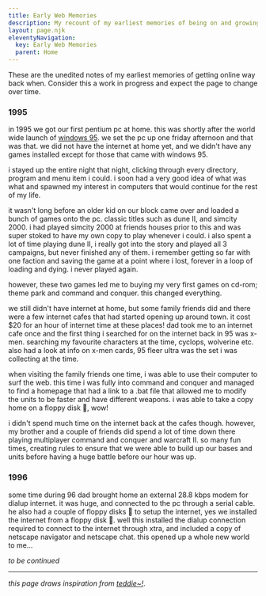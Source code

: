 ```yaml
---
title: Early Web Memories
description: My recount of my earliest memories of being on and growing up on the web
layout: page.njk
eleventyNavigation:
  key: Early Web Memories
  parent: Home
---
```


These are the unedited notes of my earliest memories of getting online way back when. Consider this a work in progress and expect the page to change over time.

### 1995

in 1995 we got our first pentium pc at home. this was shortly after the world wide launch of [windows 95](https://invidious.xyz/watch?v=W9Jn3GIwgCM). we set the pc up one friday afternoon and that was that. we did not have the internet at home yet, and we didn't have any games installed except for those that came with windows 95.

i stayed up the entire night that night, clicking through every directory, program and menu item i could. i soon had a very good idea of what was what and spawned my interest in computers that would continue for the rest of my life.

it wasn't long before an older kid on our block came over and loaded a bunch of games onto the pc. classic titles such as dune II, and simcity 2000. i had played simcity 2000 at friends houses prior to this and was super stoked to have my own copy to play whenever i could. i also spent a lot of time playing dune II, i really got into the story and played all 3 campaigns, but never finished any of them. i remember getting so far with one faction and saving the game at a point where i lost, forever in a loop of loading and dying. i never played again.

however, these two games led me to buying my very first games on cd-rom; theme park and command and conquer. this changed everything.

we still didn't have internet at home, but some family friends did and there were a few internet cafes that had started opening up around town. it cost $20 for an hour of internet time at these places! dad took me to an internet cafe once and the first thing i searched for on the internet back in 95 was x-men. searching my favourite characters at the time, cyclops, wolverine etc. also had a look at info on x-men cards, 95 fleer ultra was the set i was collecting at the time.

when visiting the family friends one time, i was able to use their computer to surf the web. this time i was fully into command and conquer and managed to find a homepage that had a link to a .bat file that allowed me to modify the units to be faster and have different weapons. i was able to take a copy home on a floppy disk 💾, wow!

i didn't spend much time on the internet back at the cafes though. however, my brother and a couple of friends did spend a lot of time down there playing multiplayer command and conquer and warcraft II. so many fun times, creating rules to ensure that we were able to build up our bases and units before having a huge battle before our hour was up.

### 1996

some time during 96 dad brought home an external 28.8 kbps modem for dialup internet. it was huge, and connected to the pc through a serial cable. he also had a couple of floppy disks 💾 to setup the internet, yes we installed the internet from a floppy disk 💾. well this installed the dialup connection required to connect to the internet through xtra, and included a copy of netscape navigator and netscape chat. this opened up a whole new world to me...

_to be continued_

***

_this page draws inspiration from [teddie~!](https://teddybear-halo.neocities.org/internetintro.html)_.